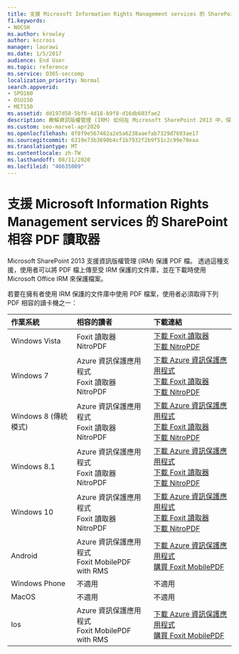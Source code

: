 ```yaml
---
title: 支援 Microsoft Information Rights Management services 的 SharePoint 相容 PDF 讀取器
f1.keywords:
- NOCSH
ms.author: krowley
author: kccross
manager: laurawi
ms.date: 1/5/2017
audience: End User
ms.topic: reference
ms.service: O365-seccomp
localization_priority: Normal
search.appverid:
- SPO160
- OSU150
- MET150
ms.assetid: dd197d58-5bf6-4d18-b9f8-d16db603fae2
description: 瞭解資訊版權管理 (IRM) 如何在 Microsoft SharePoint 2013 中，保護上傳或下載的受 IRM 保護的程式庫中的 PDF 檔。
ms.custom: seo-marvel-apr2020
ms.openlocfilehash: 8f8f9e567482a2e5a6238aaefab7329d7693ae17
ms.sourcegitcommit: 6319e73b3690b4cf1b7932f2b9f51c2c99e70eaa
ms.translationtype: MT
ms.contentlocale: zh-TW
ms.lasthandoff: 08/11/2020
ms.locfileid: "46635009"
---
```

# <a name="sharepoint-compatible-pdf-readers-that-support-microsoft-information-rights-management-services"></a>支援 Microsoft Information Rights Management services 的 SharePoint 相容 PDF 讀取器

Microsoft SharePoint 2013 支援資訊版權管理 (IRM) 保護 PDF 檔。 透過這種支援，使用者可以將 PDF 檔上傳至受 IRM 保護的文件庫，並在下載時使用 Microsoft Office IRM 來保護檔案。
  
若要在擁有者使用 IRM 保護的文件庫中使用 PDF 檔案，使用者必須取得下列 PDF 相容的讀卡機之一：
  
|**作業系統**|**相容的讀者**|**下載連結**|
|:-----|:-----|:-----|
|Windows Vista  <br/> |Foxit 讀取器  <br/> NitroPDF  <br/> |[下載 Foxit 讀取器](https://www.foxitsoftware.com/downloads/#Foxit-PhantomPDF-Business/) <br/> [下載 NitroPDF](https://www.gonitro.com/pdf-reader) <br/> |
|Windows 7  <br/> |Azure 資訊保護應用程式  <br/> Foxit 讀取器  <br/> NitroPDF  <br/> |[下載 Azure 資訊保護應用程式](https://go.microsoft.com/fwlink/?linkid=837797) <br/> [下載 Foxit 讀取器](https://www.foxitsoftware.com/downloads/#Foxit-PhantomPDF-Business/) <br/> [下載 NitroPDF](https://www.gonitro.com/pdf-reader) <br/> |
|Windows 8 (傳統模式)   <br/> |Azure 資訊保護應用程式  <br/> Foxit 讀取器  <br/> NitroPDF  <br/> |[下載 Azure 資訊保護應用程式](https://go.microsoft.com/fwlink/?linkid=837797) <br/> [下載 Foxit 讀取器](https://www.foxitsoftware.com/downloads/#Foxit-PhantomPDF-Business/) <br/> [下載 NitroPDF](https://www.gonitro.com/pdf-reader) <br/> |
|Windows 8.1  <br/> |Azure 資訊保護應用程式  <br/> Foxit 讀取器  <br/> NitroPDF  <br/> |[下載 Azure 資訊保護應用程式](https://go.microsoft.com/fwlink/?linkid=837797) <br/> [下載 Foxit 讀取器](https://www.foxitsoftware.com/downloads/#Foxit-PhantomPDF-Business/) <br/> [下載 NitroPDF](https://www.gonitro.com/pdf-reader) <br/> |
|Windows 10  <br/> |Azure 資訊保護應用程式  <br/> Foxit 讀取器  <br/> NitroPDF  <br/> |[下載 Azure 資訊保護應用程式](https://go.microsoft.com/fwlink/?linkid=837797) <br/> [下載 Foxit 讀取器](https://www.foxitsoftware.com/downloads/#Foxit-PhantomPDF-Business/) <br/> [下載 NitroPDF](https://www.gonitro.com/pdf-reader) <br/> |
|Android  <br/> |Azure 資訊保護應用程式  <br/> Foxit MobilePDF with RMS  <br/> |[下載 Azure 資訊保護應用程式](https://go.microsoft.com/fwlink/?linkid=836827) <br/> [購買 Foxit MobilePDF](https://play.google.com/store/apps/details?id=com.foxit.mobile.pdf.lite) <br/> |
|Windows Phone  <br/> |不適用  <br/> |不適用  <br/> |
|MacOS  <br/> |不適用  <br/> |不適用  <br/> |
|Ios  <br/> |Azure 資訊保護應用程式  <br/> Foxit MobilePDF with RMS  <br/> |[下載 Azure 資訊保護應用程式](https://go.microsoft.com/fwlink/?linkid=836828) <br/> [購買 Foxit MobilePDF](https://play.google.com/store/apps/details?id=com.foxit.mobile.pdf.lite) <br/> |
   

